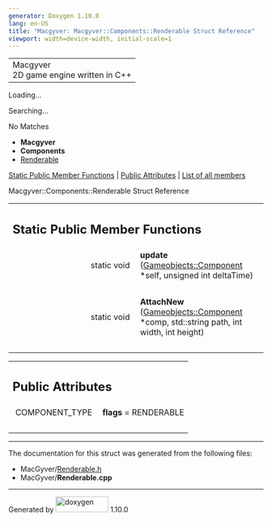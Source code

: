 ```yaml
---
generator: Doxygen 1.10.0
lang: en-US
title: "Macgyver: Macgyver::Components::Renderable Struct Reference"
viewport: width=device-width, initial-scale=1
---
```


<div id="top">

<div id="titlearea">

<table data-cellspacing="0" data-cellpadding="0">
<colgroup>
<col style="width: 100%" />
</colgroup>
<tbody>
<tr id="projectrow" class="odd">
<td id="projectalign"><div id="projectname">
Macgyver
</div>
<div id="projectbrief">
2D game engine written in C++
</div></td>
</tr>
</tbody>
</table>

</div>

<div id="main-nav">

</div>

<div id="MSearchSelectWindow"
onmouseover="return searchBox.OnSearchSelectShow()"
onmouseout="return searchBox.OnSearchSelectHide()"
onkeydown="return searchBox.OnSearchSelectKey(event)">

</div>

<div id="MSearchResultsWindow">

<div id="MSearchResults">

<div class="SRPage">

<div id="SRIndex">

<div id="SRResults">

</div>

<div id="Loading" class="SRStatus">

Loading...

</div>

<div id="Searching" class="SRStatus">

Searching...

</div>

<div id="NoMatches" class="SRStatus">

No Matches

</div>

</div>

</div>

</div>

</div>

<div id="nav-path" class="navpath">

- **Macgyver**
- **Components**
- <a href="struct_macgyver_1_1_components_1_1_renderable.html"
  class="el">Renderable</a>

</div>

</div>

<div class="header">

<div class="summary">

[Static Public Member Functions](#pub-static-methods) \| [Public
Attributes](#pub-attribs) \| [List of all
members](struct_macgyver_1_1_components_1_1_renderable-members.html)

</div>

<div class="headertitle">

<div class="title">

Macgyver::Components::Renderable Struct Reference

</div>

</div>

</div>

<div class="contents">

<table class="memberdecls">
<colgroup>
<col style="width: 50%" />
<col style="width: 50%" />
</colgroup>
<tbody>
<tr class="odd heading">
<td colspan="2"><h2 id="static-public-member-functions"
class="groupheader"><span id="pub-static-methods"></span> Static Public
Member Functions</h2></td>
</tr>
<tr id="r_a69a0b6c28d5245eedbeab5182335161c"
class="even memitem:a69a0b6c28d5245eedbeab5182335161c">
<td class="memItemLeft" style="text-align: right;"
data-valign="top"><span id="a69a0b6c28d5245eedbeab5182335161c"></span>
static void </td>
<td class="memItemRight" data-valign="bottom"><strong>update</strong>
(<a href="class_macgyver_1_1_gameobjects_1_1_component.html"
class="el">Gameobjects::Component</a> *self, unsigned int
deltaTime)</td>
</tr>
<tr class="odd separator:a69a0b6c28d5245eedbeab5182335161c">
<td colspan="2" class="memSeparator"> </td>
</tr>
<tr id="r_a8475f4b822e787edbb8437ea0b89b504"
class="even memitem:a8475f4b822e787edbb8437ea0b89b504">
<td class="memItemLeft" style="text-align: right;"
data-valign="top"><span id="a8475f4b822e787edbb8437ea0b89b504"></span>
static void </td>
<td class="memItemRight" data-valign="bottom"><strong>AttachNew</strong>
(<a href="class_macgyver_1_1_gameobjects_1_1_component.html"
class="el">Gameobjects::Component</a> *comp, std::string path, int
width, int height)</td>
</tr>
<tr class="odd separator:a8475f4b822e787edbb8437ea0b89b504">
<td colspan="2" class="memSeparator"> </td>
</tr>
</tbody>
</table>

<table class="memberdecls">
<colgroup>
<col style="width: 50%" />
<col style="width: 50%" />
</colgroup>
<tbody>
<tr class="odd heading">
<td colspan="2"><h2 id="public-attributes" class="groupheader"><span
id="pub-attribs"></span> Public Attributes</h2></td>
</tr>
<tr id="r_a15517c850c17a99eba6398c620e59c28"
class="even memitem:a15517c850c17a99eba6398c620e59c28">
<td class="memItemLeft" style="text-align: right;"
data-valign="top"><span id="a15517c850c17a99eba6398c620e59c28"></span>
COMPONENT_TYPE </td>
<td class="memItemRight" data-valign="bottom"><strong>flags</strong> =
RENDERABLE</td>
</tr>
<tr class="odd separator:a15517c850c17a99eba6398c620e59c28">
<td colspan="2" class="memSeparator"> </td>
</tr>
</tbody>
</table>

------------------------------------------------------------------------

The documentation for this struct was generated from the following
files:

- MacGyver/<a href="_renderable_8h_source.html" class="el">Renderable.h</a>
- MacGyver/**Renderable.cpp**

</div>

------------------------------------------------------------------------

<span class="small">Generated
by [<img src="doxygen.svg" class="footer" width="104" height="31"
alt="doxygen" />](https://www.doxygen.org/index.html) 1.10.0</span>
